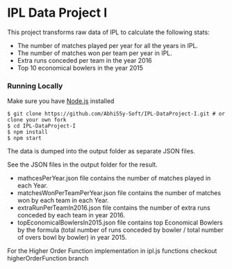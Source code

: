 # IPL Data Project I

This project transforms raw data of IPL to calculate the following stats:

- The number of matches played per year for all the years in IPL.
- The number of matches won per team per year in IPL.
- Extra runs conceded per team in the year 2016
- Top 10 economical bowlers in the year 2015

### Running Locally

Make sure you have [Node.js](https://nodejs.org/en/) installed

```
$ git clone https://github.com/Abhi55y-Soft/IPL-DataProject-I.git # or clone your own fork
$ cd IPL-DataProject-I
$ npm install
$ npm start
```

The data is dumped into the output folder as separate JSON files.

See the JSON files in the output folder for the result.

- mathcesPerYear.json file contains the number of matches played in each Year.
- matchesWonPerTeamPerYear.json file contains the number of matches won by each team in each Year.
- extraRunPerTeamIn2016.json file contains the number of extra runs conceded by each team in year 2016.
- topEconomicalBowlersIn2015.json file contains top Economical Bowlers by the formula (total number of runs conceded by bowler / total number of overs bowl by bowler) in year 2015.

For the Higher Order Function implementation in ipl.js functions checkout higherOrderFunction branch
